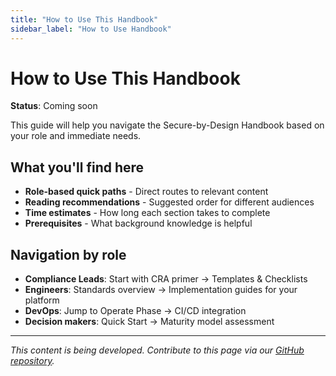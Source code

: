 ```yaml
---
title: "How to Use This Handbook"
sidebar_label: "How to Use Handbook"
---
```


# How to Use This Handbook

**Status**: Coming soon

This guide will help you navigate the Secure-by-Design Handbook based on your role and immediate needs.

## What you'll find here

- **Role-based quick paths** - Direct routes to relevant content
- **Reading recommendations** - Suggested order for different audiences
- **Time estimates** - How long each section takes to complete
- **Prerequisites** - What background knowledge is helpful

## Navigation by role

- **Compliance Leads**: Start with CRA primer → Templates & Checklists
- **Engineers**: Standards overview → Implementation guides for your platform
- **DevOps**: Jump to Operate Phase → CI/CD integration
- **Decision makers**: Quick Start → Maturity model assessment

---

*This content is being developed. Contribute to this page via our [GitHub repository](https://github.com/sbd-community/handbook).* 